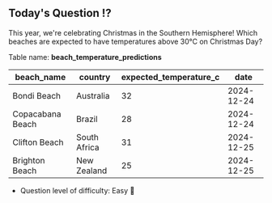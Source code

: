 ## Today's Question ⁉️

This year, we're celebrating Christmas in the Southern Hemisphere! Which beaches are expected to have temperatures above 30°C on Christmas Day?

Table name: **beach_temperature_predictions**

| beach_name       | country       | expected_temperature_c | date       |
|-----------------|----------------|-----------------------|------------|
| Bondi Beach      | Australia      | 32                     | 2024-12-24 |
| Copacabana Beach | Brazil         | 28                     | 2024-12-24 |
| Clifton Beach    | South Africa   | 31                     | 2024-12-25 |
| Brighton Beach   | New Zealand    | 25                     | 2024-12-25 |


- Question level of difficulty: Easy 🎅
